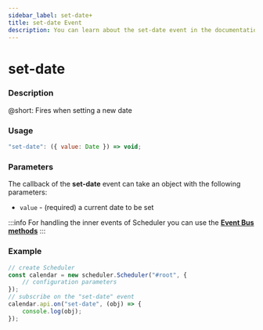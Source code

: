 ```yaml
---
sidebar_label: set-date+
title: set-date Event
description: You can learn about the set-date event in the documentation of the DHTMLX JavaScript Scheduler library. Browse developer guides and API reference, try out code examples and live demos, and download a free 30-day evaluation version of DHTMLX Scheduler.
---
```


# set-date

### Description

@short: Fires when setting a new date

### Usage

~~~jsx {}
"set-date": ({ value: Date }) => void;
~~~

### Parameters

The callback of the **set-date** event can take an object with the following parameters:

- `value` - (required) a current date to be set

:::info
For handling the inner events of Scheduler you can use the [**Event Bus methods**](api/overview/eventbus_overview.md)
:::

### Example

~~~jsx {6-8}
// create Scheduler
const calendar = new scheduler.Scheduler("#root", {
	// configuration parameters
});
// subscribe on the "set-date" event
calendar.api.on("set-date", (obj) => {
	console.log(obj);
});
~~~
